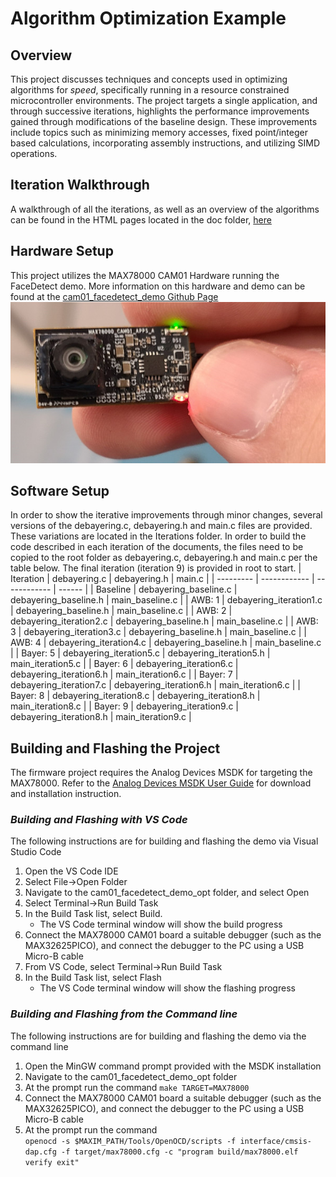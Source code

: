 # Algorithm Optimization Example

## Overview
This project discusses techniques and concepts used in optimizing algorithms for
_speed_, specifically running in a resource constrained microcontroller 
environments.  The project targets a single application, and through successive 
iterations, highlights the performance improvements gained through modifications 
of the baseline design.  These improvements include topics such as minimizing 
memory accesses, fixed point/integer based calculations, incorporating assembly 
instructions, and utilizing SIMD operations.  

## Iteration Walkthrough
A walkthrough of all the iterations, as well as an overview of the algorithms 
can be found in the HTML pages located in the doc folder, [here](https://htmlpreview.github.io/?https://raw.githubusercontent.com/BrentK-ADI/Demo-Projects/main/cam01_facedetect_demo_opt/doc/index.html)

## Hardware Setup
This project utilizes the MAX78000 CAM01 Hardware running the FaceDetect demo.
More information on this hardware and demo can be found at the 
[cam01_facedetect_demo Github Page](https://github.com/Analog-Devices-MSDK/msdk/tree/main/Examples/MAX78000/CNN/cam01_facedetect_demo)
![CAM01!](res/789692368.jpg)

## Software Setup
In order to show the iterative improvements through minor changes, several 
versions of the debayering.c, debayering.h and main.c files are provided.
These variations are located in the Iterations folder.  In order to build the
code described in each iteration of the documents, the files need to be copied
to the root folder as debayering.c, debayering.h and main.c per the table below.  The
final iteration (iteration 9) is provided in root to start.
| Iteration | debayering.c | debayering.h | main.c |
| --------- | ------------ | ------------ | ------ |
| Baseline  | debayering_baseline.c | debayering_baseline.h | main_baseline.c |
| AWB: 1  | debayering_iteration1.c | debayering_baseline.h | main_baseline.c |
| AWB: 2  | debayering_iteration2.c | debayering_baseline.h | main_baseline.c |
| AWB: 3  | debayering_iteration3.c | debayering_baseline.h | main_baseline.c |
| AWB: 4  | debayering_iteration4.c | debayering_baseline.h | main_baseline.c |
| Bayer: 5  | debayering_iteration5.c | debayering_iteration5.h | main_iteration5.c |
| Bayer: 6  | debayering_iteration6.c | debayering_iteration6.h | main_iteration6.c |
| Bayer: 7  | debayering_iteration7.c | debayering_iteration6.h | main_iteration6.c |
| Bayer: 8  | debayering_iteration8.c | debayering_iteration8.h | main_iteration8.c |
| Bayer: 9  | debayering_iteration9.c | debayering_iteration8.h | main_iteration9.c |

## Building and Flashing the Project
The firmware project requires the Analog Devices MSDK for targeting the 
MAX78000.  Refer to the [Analog Devices MSDK User Guide](https://analog-devices-msdk.github.io/msdk/USERGUIDE/)
for download and installation instruction. 

### *Building and Flashing with VS Code*
The following instructions are for building and flashing the demo via
Visual Studio Code
 1. Open the VS Code IDE
 2. Select File->Open Folder
 3. Navigate to the cam01_facedetect_demo_opt folder, and select Open
 4. Select Terminal->Run Build Task
 5. In the Build Task list, select Build.
     * The VS Code terminal window will show the build progress
 6. Connect the MAX78000 CAM01 board a suitable debugger (such as the 
    MAX32625PICO), and connect the debugger to the PC using a USB Micro-B cable
 7. From VS Code, select Terminal->Run Build Task
 8. In the Build Task list, select Flash
     * The VS Code terminal window will show the flashing progress

### *Building and Flashing from the Command line*
The following instructions are for building and flashing the demo via
the command line
 1. Open the MinGW command prompt provided with the MSDK installation
 2. Navigate to the cam01_facedetect_demo_opt folder
 3. At the prompt run the command `make TARGET=MAX78000`
 4. Connect the MAX78000 CAM01 board a suitable debugger (such as the 
    MAX32625PICO), and connect the debugger to the PC using a USB Micro-B cable
 5. At the prompt run the command    
 `openocd -s $MAXIM_PATH/Tools/OpenOCD/scripts -f interface/cmsis-dap.cfg -f target/max78000.cfg -c "program build/max78000.elf verify exit"`



